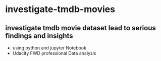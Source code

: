 ﻿# investigate-tmdb-movies
## investigate tmdb movie dataset lead to serious findings and insights
- using python and jupyter Notebook
- Udacity FWD professional Data analysis 
